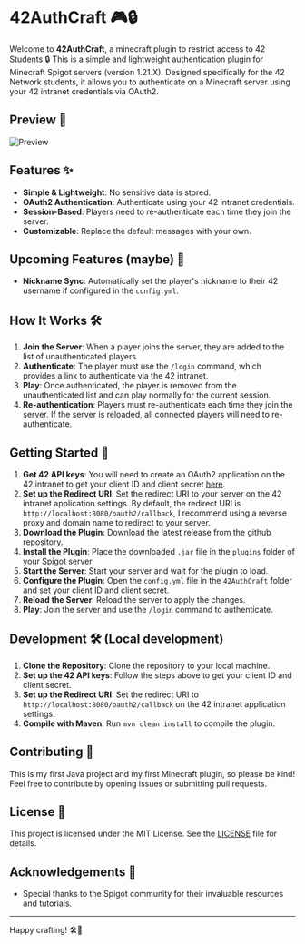 # 42AuthCraft 🎮🔒

Welcome to **42AuthCraft**, a minecraft plugin to restrict access to 42 Students 🔒
This is a simple and lightweight authentication plugin for Minecraft Spigot servers (version 1.21.X). Designed specifically for the 42 Network students, it allows you to authenticate on a Minecraft server using your 42 intranet credentials via OAuth2.

## Preview 🎥
![Preview](https://github.com/RPDJF/42AuthCraft/blob/main/docs/preview.gif?raw=true)

## Features ✨

- **Simple & Lightweight**: No sensitive data is stored.
- **OAuth2 Authentication**: Authenticate using your 42 intranet credentials.
- **Session-Based**: Players need to re-authenticate each time they join the server.
- **Customizable**: Replace the default messages with your own.

## Upcoming Features (maybe) 🚀
- **Nickname Sync**: Automatically set the player's nickname to their 42 username if configured in the `config.yml`.

## How It Works 🛠️

1. **Join the Server**: When a player joins the server, they are added to the list of unauthenticated players.
2. **Authenticate**: The player must use the `/login` command, which provides a link to authenticate via the 42 intranet.
3. **Play**: Once authenticated, the player is removed from the unauthenticated list and can play normally for the current session.
4. **Re-authentication**: Players must re-authenticate each time they join the server. If the server is reloaded, all connected players will need to re-authenticate.

## Getting Started 🚀

1. **Get 42 API keys**: You will need to create an OAuth2 application on the 42 intranet to get your client ID and client secret [here](https://profile.intra.42.fr/oauth/applications/new).
2. **Set up the Redirect URI**: Set the redirect URI to your server on the 42 intranet application settings. By default, the redirect URI is `http://localhost:8080/oauth2/callback`, I recommend using a reverse proxy and domain name to redirect to your server.
2. **Download the Plugin**: Download the latest release from the github repository.
3. **Install the Plugin**: Place the downloaded `.jar` file in the `plugins` folder of your Spigot server.
4. **Start the Server**: Start your server and wait for the plugin to load.
5. **Configure the Plugin**: Open the `config.yml` file in the `42AuthCraft` folder and set your client ID and client secret.
6. **Reload the Server**: Reload the server to apply the changes.
7. **Play**: Join the server and use the `/login` command to authenticate.

## Development 🛠️ (Local development)
1. **Clone the Repository**: Clone the repository to your local machine.
2. **Set up the 42 API keys**: Follow the steps above to get your client ID and client secret.
3. **Set up the Redirect URI**: Set the redirect URI to `http://localhost:8080/oauth2/callback` on the 42 intranet application settings.
4. **Compile with Maven**: Run `mvn clean install` to compile the plugin.

## Contributing 🤝

This is my first Java project and my first Minecraft plugin, so please be kind! Feel free to contribute by opening issues or submitting pull requests.

## License 📜

This project is licensed under the MIT License. See the [LICENSE](LICENSE) file for details.

## Acknowledgements 🙏

- Special thanks to the Spigot community for their invaluable resources and tutorials.

---

Happy crafting! 🛠️🎉
